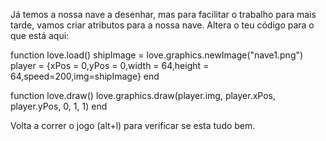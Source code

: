 
Já temos a nossa nave a desenhar, mas para facilitar o trabalho para mais tarde, vamos criar atributos para a nossa nave. Altera o teu código para o que está aqui:

function love.load()
  shipImage = love.graphics.newImage("nave1.png")
  player = {xPos = 0,yPos = 0,width = 64,height = 64,speed=200,img=shipImage}
end

function love.draw()
  love.graphics.draw(player.img, player.xPos, player.yPos, 0, 1, 1)
end

Volta a correr o jogo (alt+l) para verificar se esta tudo bem.

